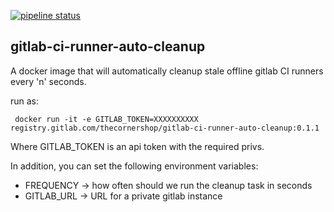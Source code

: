 [![pipeline status](https://gitlab.com/theCornerShop/gitlab-ci-runner-auto-cleanup/badges/next-release/pipeline.svg)](https://gitlab.com/theCornerShop/gitlab-ci-runner-auto-cleanup/commits/next-release)

## gitlab-ci-runner-auto-cleanup

A docker image that will automatically cleanup stale offline gitlab CI runners
every 'n' seconds.

run as:

     docker run -it -e GITLAB_TOKEN=XXXXXXXXXX registry.gitlab.com/thecornershop/gitlab-ci-runner-auto-cleanup:0.1.1

Where GITLAB_TOKEN is an api token with the required privs.

In addition, you can set the following environment variables:

- FREQUENCY -> how often should we run the cleanup task in seconds
- GITLAB_URL -> URL for a private gitlab instance





